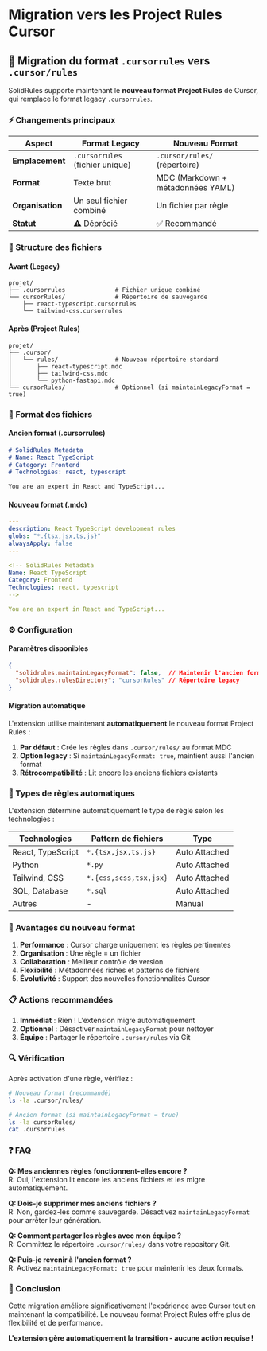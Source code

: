 # Migration vers les Project Rules Cursor

## 🔄 Migration du format `.cursorrules` vers `.cursor/rules`

SolidRules supporte maintenant le **nouveau format Project Rules** de Cursor, qui remplace le format legacy `.cursorrules`.

### ⚡ Changements principaux

| Aspect | Format Legacy | Nouveau Format |
|--------|---------------|----------------|
| **Emplacement** | `.cursorrules` (fichier unique) | `.cursor/rules/` (répertoire) |
| **Format** | Texte brut | MDC (Markdown + métadonnées YAML) |
| **Organisation** | Un seul fichier combiné | Un fichier par règle |
| **Statut** | ⚠️ Déprécié | ✅ Recommandé |

### 📁 Structure des fichiers

#### Avant (Legacy)
```
projet/
├── .cursorrules              # Fichier unique combiné
└── cursorRules/              # Répertoire de sauvegarde
    ├── react-typescript.cursorrules
    └── tailwind-css.cursorrules
```

#### Après (Project Rules)
```
projet/
├── .cursor/
│   └── rules/                # Nouveau répertoire standard
│       ├── react-typescript.mdc
│       ├── tailwind-css.mdc
│       └── python-fastapi.mdc
└── cursorRules/              # Optionnel (si maintainLegacyFormat = true)
```

### 🔧 Format des fichiers

#### Ancien format (.cursorrules)
```markdown
# SolidRules Metadata
# Name: React TypeScript
# Category: Frontend
# Technologies: react, typescript

You are an expert in React and TypeScript...
```

#### Nouveau format (.mdc)
```yaml
---
description: React TypeScript development rules
globs: "*.{tsx,jsx,ts,js}"
alwaysApply: false
---

<!-- SolidRules Metadata
Name: React TypeScript
Category: Frontend
Technologies: react, typescript
-->

You are an expert in React and TypeScript...
```

### ⚙️ Configuration

#### Paramètres disponibles

```json
{
  "solidrules.maintainLegacyFormat": false,  // Maintenir l'ancien format
  "solidrules.rulesDirectory": "cursorRules" // Répertoire legacy
}
```

#### Migration automatique

L'extension utilise maintenant **automatiquement** le nouveau format Project Rules :

1. **Par défaut** : Crée les règles dans `.cursor/rules/` au format MDC
2. **Option legacy** : Si `maintainLegacyFormat: true`, maintient aussi l'ancien format
3. **Rétrocompatibilité** : Lit encore les anciens fichiers existants

### 🎯 Types de règles automatiques

L'extension détermine automatiquement le type de règle selon les technologies :

| Technologies | Pattern de fichiers | Type |
|-------------|---------------------|------|
| React, TypeScript | `*.{tsx,jsx,ts,js}` | Auto Attached |
| Python | `*.py` | Auto Attached |
| Tailwind, CSS | `*.{css,scss,tsx,jsx}` | Auto Attached |
| SQL, Database | `*.sql` | Auto Attached |
| Autres | - | Manual |

### 🚀 Avantages du nouveau format

1. **Performance** : Cursor charge uniquement les règles pertinentes
2. **Organisation** : Une règle = un fichier
3. **Collaboration** : Meilleur contrôle de version
4. **Flexibilité** : Métadonnées riches et patterns de fichiers
5. **Évolutivité** : Support des nouvelles fonctionnalités Cursor

### 📋 Actions recommandées

1. **Immédiat** : Rien ! L'extension migre automatiquement
2. **Optionnel** : Désactiver `maintainLegacyFormat` pour nettoyer
3. **Équipe** : Partager le répertoire `.cursor/rules` via Git

### 🔍 Vérification

Après activation d'une règle, vérifiez :

```bash
# Nouveau format (recommandé)
ls -la .cursor/rules/

# Ancien format (si maintainLegacyFormat = true)
ls -la cursorRules/
cat .cursorrules
```

### ❓ FAQ

**Q: Mes anciennes règles fonctionnent-elles encore ?**  
R: Oui, l'extension lit encore les anciens fichiers et les migre automatiquement.

**Q: Dois-je supprimer mes anciens fichiers ?**  
R: Non, gardez-les comme sauvegarde. Désactivez `maintainLegacyFormat` pour arrêter leur génération.

**Q: Comment partager les règles avec mon équipe ?**  
R: Committez le répertoire `.cursor/rules/` dans votre repository Git.

**Q: Puis-je revenir à l'ancien format ?**  
R: Activez `maintainLegacyFormat: true` pour maintenir les deux formats.

### 🎉 Conclusion

Cette migration améliore significativement l'expérience avec Cursor tout en maintenant la compatibilité. Le nouveau format Project Rules offre plus de flexibilité et de performance.

**L'extension gère automatiquement la transition - aucune action requise !** 
